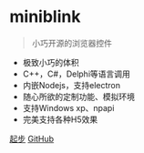<!-- ![logo](http://miniblink.net/assets/images/favicon.png) -->

# miniblink

> 小巧开源的浏览器控件

* 极致小巧的体积
* C++，C#，Delphi等语言调用
* 内嵌Nodejs，支持electron
* 随心所欲的定制功能、模拟环境
* 支持Windows xp、npapi
* 完美支持各种H5效果

[起步](#miniblink)
[GitHub](https://github.com/weolar/miniblink49/)
